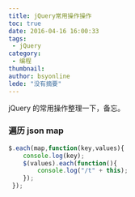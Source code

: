 ```yaml
---
title: jQuery常用操作操作
toc: true
date: 2016-04-16 16:00:33
tags:
 - jQuery
category: 
 - 编程
thumbnail: 
author: bsyonline
lede: "没有摘要"
---
```


jQuery 的常用操作整理一下，备忘。

### 遍历 json map
```js
$.each(map,function(key,values){     
    console.log(key);     
    $(values).each(function(){     
        console.log("/t" + this);     
    });     
 });
```
